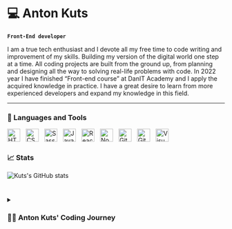 # 💻 Anton Kuts

**`Front-End developer`**

I am a true tech enthusiast and I devote all my free time to code writing and improvement of my skills. Building my version of the digital world one step at a time. All coding projects are built from the ground up, from planning and designing all the way to solving real-life problems with code. 
In 2022 year I have finished “Front-end course” at DanIT Academy and I apply the acquired knowledge in practice. I have a great desire to learn from more experienced developers and expand my knowledge in this field.
____
### 🧰 Languages and Tools
<img align="left" alt="HTML5" width="30px" style="padding-right:10px; " src="https://cdn.jsdelivr.net/gh/devicons/devicon/icons/html5/html5-original.svg"/>
<img align="left" alt="CSS3" width="30px" style="padding-right:10px;" src="https://cdn.jsdelivr.net/gh/devicons/devicon/icons/css3/css3-original.svg"/>
<img align="left" alt="Sass" width="30px" style="padding-right:10px;" src="https://cdn.jsdelivr.net/gh/devicons/devicon/icons/sass/sass-original.svg"/>
<img align="left" alt="JavaScript" width="30px" style="padding-right:10px;" src="https://cdn.jsdelivr.net/gh/devicons/devicon/icons/javascript/javascript-original.svg"/>
<img align="left" alt="React" width="30px" style="padding-right:10px;" src="https://cdn.jsdelivr.net/gh/devicons/devicon/icons/react/react-original.svg"/>
<img align="left" alt="Node.js" width="30px" style="padding-right:10px;" src="https://cdn.jsdelivr.net/gh/devicons/devicon/icons/nodejs/nodejs-original.svg"/>
<img align="left" alt="Git" width="30px" style="padding-right:10px;" src="https://cdn.jsdelivr.net/gh/devicons/devicon/icons/git/git-original.svg"/>
<img align="left" alt="GitHub" width="30px" style="padding-right:10px;" src="https://user-images.githubusercontent.com/3369400/139447912-e0f43f33-6d9f-45f8-be46-2df5bbc91289.png"/>
<img align="left" alt="Visual Studio Code" width="30px" style="padding-right:10px;" src="https://cdn.jsdelivr.net/gh/devicons/devicon/icons/vscode/vscode-original.svg"  />
<br />

#

### 📈 Stats

![Kuts's GitHub stats](https://github-readme-stats.vercel.app/api?username=tkuts&show_icons=true&theme=prussian)
#

<details>
    <summary><h3>🧑‍💻 Anton Kuts' Coding Journey</h3></summary>
    My programming journey began when I majored in Social Media Marketing from the "Hillel" IT academy. There I encountered an IT department graduate who told me about IT and opened my eyes to new opportunities.
That inspired me to complete a Front-end development course in 2022 where I learned to write both one-page websites and complex projects that solve business problems. I learned how to use HTML5, CSS, JavaScript, React and other tools for web development.
I am a true tech enthusiast and I spend all my free time writing codes. I’m currently working on creating a To-do list application based on the React.js library. I'm constantly improving my skills and learning new approaches to problem solving.
</details>
